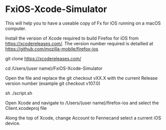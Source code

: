 # FxiOS-Xcode-Simulator

This will help you to have a useable copy of Fx for iOS running on a macOS computer.

Install the version of Xcode required to build Firefox for iOS from https://xcodereleases.com/.  The version number required is detailled at https://github.com/mozilla-mobile/firefox-ios

git clone https://xcodereleases.com/

cd /Users/(user name)/FxiOS-Xcode-Simulator

Open the file and replace the git checkout vXX.X with the current Release version number (example git checkout v107.0)

sh ./script.sh

Open Xcode and navigate to /Users/(user name)/firefox-ios and select the Client.xcodeproj file

Along the top of Xcode, change Account to Fennecand select a current iOS device.
